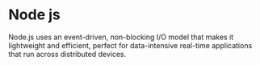 
# Node js

Node.js uses an event-driven, non-blocking I/O model that makes it lightweight and efficient, perfect for data-intensive real-time applications that run across distributed devices.

